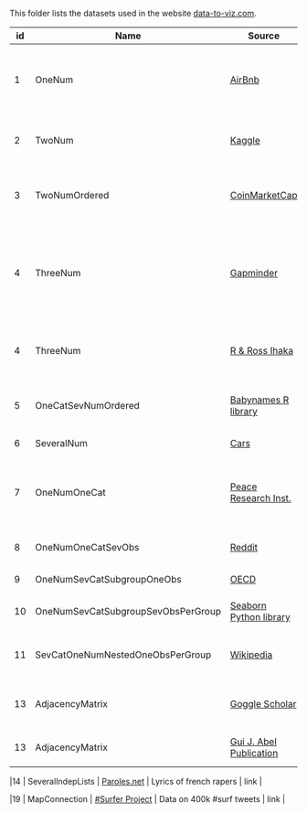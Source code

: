 This folder lists the datasets used in the website [data-to-viz.com](https://www.data-to-viz.com).

| id | Name          						| Source        |  Description | Analysis |
|----|------------- 						|---------------| ------------| ---------|
|1   | OneNum        						| [AirBnb](https://s3.amazonaws.com/tomslee-airbnb-data-2/alpes_maritime.zip) | Night price for 10000 appartments on the french riviera | link |
|2   | TwoNum 			       				| [Kaggle](https://www.kaggle.com/c/house-prices-advanced-regression-techniques/data) | Apartment price and ground living area | link |
|3   | TwoNumOrdered        				| [CoinMarketCap](https://github.com/JesseVent/crypto) | Daily bitcoin price between 2014 and 2018 | link |
|4   | ThreeNum        						| [Gapminder](https://github.com/jennybc/gapminder) | Gapminder: life Expectancy, pop and per-capita GDP for several countries | link |
|4	 | ThreeNum        						| [R & Ross Ihaka](https://vincentarelbundock.github.io/Rdatasets/doc/datasets/volcano.html) | Topographic information for Maunga Whau volcano | link |
|5   | OneCatSevNumOrdered    		    	| [Babynames R library](https://github.com/hadley/babynames) | Evolution of first name popularity in the US | link |
|6   | SeveralNum		      		 		| [Cars](https://stat.ethz.ch/R-manual/R-devel/library/datasets/html/mtcars.html) | Features of 32 cars | link |
|7   | OneNumOneCat		      		 		| [Peace Research Inst.](http://armstrade.sipri.org/armstrade/page/toplist.php) | Quantity of weapons exported by the top 50 largest exporters | link |
|8   | OneNumOneCatSevObs      		 		| [Reddit](https://github.com/zonination/perceptions) | Perception of probability | link |
|9   | OneNumSevCatSubgroupOneObs		    | [OECD](https://stats.oecd.org/index.aspx?queryid=54751) | The Gender Wage Gap | link |
|10  | OneNumSevCatSubgroupSevObsPerGroup   | [Seaborn Python library](https://www.data-to-viz.com/story/OneNumSevCatSubgroupSevObsPerGroup.html) | How much do people tip? | link |
|11   | SevCatOneNumNestedOneObsPerGroup	| [Wikipedia](https://github.com/mledoze/countries) | World population for 250 countries | link |
|13   | AdjacencyMatrix						| [Goggle Scholar](https://github.com/holtzy/Google-Scholar-Network) | Co-autorship network of a researcher | link |
|13   | AdjacencyMatrix						| [Gui J. Abel Publication](https://onlinelibrary.wiley.com/doi/abs/10.1111/imre.12327) | Migration of people at world scale | link |



|14  | SeveralIndepLists	   				| [Paroles.net](https://www.paroles.net/) | Lyrics of french rapers | link |


|19  | MapConnection        				| [#Surfer Project](https://github.com/holtzy/About-Surfers-On-Twitter) | Data on 400k #surf tweets | link |
































